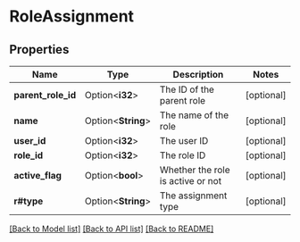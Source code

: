 # RoleAssignment

## Properties

Name | Type | Description | Notes
------------ | ------------- | ------------- | -------------
**parent_role_id** | Option<**i32**> | The ID of the parent role | [optional]
**name** | Option<**String**> | The name of the role | [optional]
**user_id** | Option<**i32**> | The user ID | [optional]
**role_id** | Option<**i32**> | The role ID | [optional]
**active_flag** | Option<**bool**> | Whether the role is active or not | [optional]
**r#type** | Option<**String**> | The assignment type | [optional]

[[Back to Model list]](../README.md#documentation-for-models) [[Back to API list]](../README.md#documentation-for-api-endpoints) [[Back to README]](../README.md)


